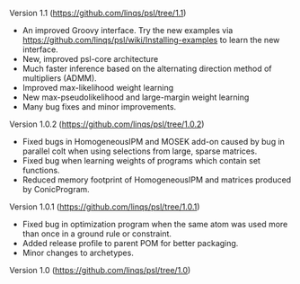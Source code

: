 Version 1.1 (https://github.com/linqs/psl/tree/1.1)

* An improved Groovy interface. Try the new examples via https://github.com/linqs/psl/wiki/Installing-examples to learn the new interface.
* New, improved psl-core architecture
* Much faster inference based on the alternating direction method of multipliers (ADMM).
* Improved max-likelihood weight learning
* New max-pseudolikelihood and large-margin weight learning
* Many bug fixes and minor improvements.

Version 1.0.2 (https://github.com/linqs/psl/tree/1.0.2)

* Fixed bugs in HomogeneousIPM and MOSEK add-on caused by bug in parallel colt when using selections from large, sparse matrices.
* Fixed bug when learning weights of programs which contain set functions.
* Reduced memory footprint of HomogeneousIPM and matrices produced by ConicProgram.

Version 1.0.1 (https://github.com/linqs/psl/tree/1.0.1)

* Fixed bug in optimization program when the same atom was used more than once in a ground rule or constraint.
* Added release profile to parent POM for better packaging.
* Minor changes to archetypes.

Version 1.0 (https://github.com/linqs/psl/tree/1.0)